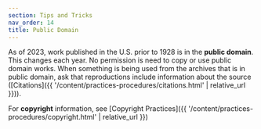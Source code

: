 ```yaml
---
section: Tips and Tricks
nav_order: 14
title: Public Domain
---
```

As of 2023, work published in the U.S. prior to 1928 is in the **public domain**. This changes each year. No permission is need to copy or use public domain works. When something is being used from the archives that is in public domain, ask that reproductions include information about the source ([Citations]({{ '/content/practices-procedures/citations.html' | relative_url }})).

For **copyright** information, see [Copyright Practices]({{ '/content/practices-procedures/copyright.html' | relative_url }})